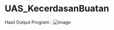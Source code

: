 # UAS_KecerdasanBuatan
Hasil Output Program :
![image](https://github.com/Dhamargle/UAS_KecerdasanBuatan/assets/119828495/33374d8c-0258-45d9-921e-4292e77ac5f3)
